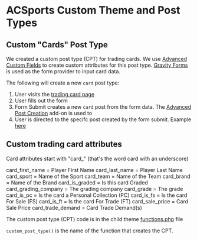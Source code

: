 # ACSports Custom Theme and Post Types


## Custom "Cards" Post Type

We created a custom post type (CPT) for trading cards. We use [Advanced Custom Fields](https://www.advancedcustomfields.com/) to create custom attributes for this post type. [Gravity Forms](https://www.gravityforms.com/) is used as the form provider to input card data. 

The following will create a new `card` post type:
1. User visits the [trading card page](http://acsportsj.kinsta.cloud/mls/)
2. User fills out the form
3. Form Submit creates a new `card` post from the form data. The [Advanced Post Creation](https://docs.gravityforms.com/category/add-ons-gravity-forms/advanced-post-creation-add-on/) add-on is used to
4. User is directed to the specifc post created by the form submit. Example [here](http://acsportsj.kinsta.cloud/cards/lebron-james/) 


## Custom trading card attributes

Card attributes start with "card_" (that's the word card with an underscore)

card_first_name 	 = Player First Name
card_last_name  	 = Player Last Name
card_sport			 = Name of the Sport
card_team			 = Name of the Team
card_brand			 = Name of the Brand
card_is_graded		 = Is this card Graded
card_grading_company = The grading company
card_grade	 		 = The grade
card_is_pc			 = Is the card a Personal Collection (PC)
card_is_fs			 = Is the card For Sale (FS)
card_is_ft			 = Is the card For Trade (FT)
card_sale_price		 = Card Sale Price
card_trade_demand	 = Card Trade Demand(s)

The custom post type (CPT) code is in the child theme [functions.php](https://github.com/tbrennan77/acsports/blob/main/wp-content/themes/buddyboss-theme-child/functions.php) file

`custom_post_type()` is the name of the function that creates the CPT.

